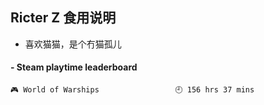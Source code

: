 ## Ricter Z 食用说明
- 喜欢猫猫，是个冇猫孤儿

<!-- steam-box start -->
#### - Steam playtime leaderboard
```text
🎮 World of Warships                 🕘 156 hrs 37 mins
```
<!-- Powered by https://github.com/YouEclipse/steam-box . -->
<!-- steam-box end -->

